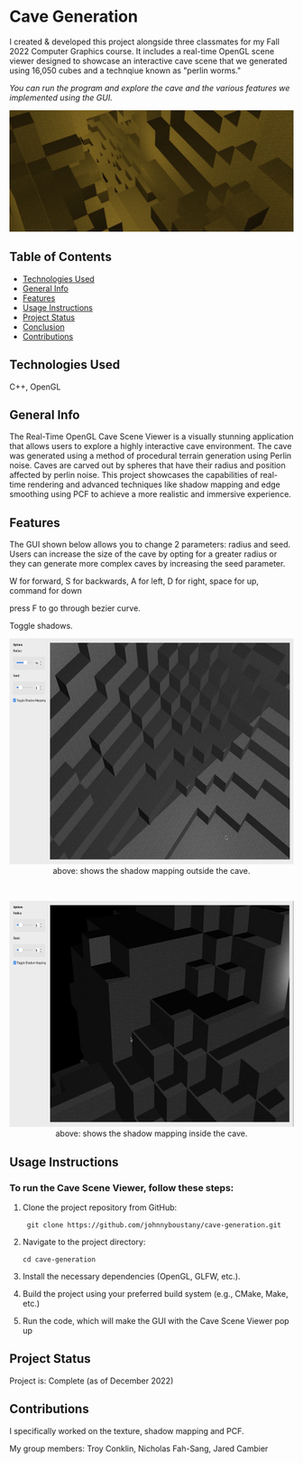# Cave Generation

I created & developed this project alongside three classmates for my Fall 2022 Computer Graphics course. It includes a real-time OpenGL scene viewer designed to showcase an interactive cave scene that we generated using 16,050 cubes and a technqiue known as "perlin worms."

*You can run the program and explore the cave and the various features we implemented using the GUI.*

<p align="center">
    <img src="./assets/cavebanner.png" alt="" width="1000">
</p>

## Table of Contents
* [Technologies Used](#technologies-used)
* [General Info](#general-info)
* [Features](#features)
* [Usage Instructions](#usage-instructions)
* [Project Status](#project-status)
* [Conclusion](#conclusion)
* [Contributions](#contributions)
<!-- * [License](#license) -->

## Technologies Used
C++, OpenGL

## General Info

The Real-Time OpenGL Cave Scene Viewer is a visually stunning application that allows users to explore a highly interactive cave environment. The cave was generated using a method of procedural terrain generation using Perlin noise. Caves are carved out by spheres that have their radius and position affected by perlin noise. This project showcases the capabilities of real-time rendering and advanced techniques like shadow mapping and edge smoothing using PCF to achieve a more realistic and immersive experience.

## Features

The GUI shown below allows you to change 2 parameters: radius and seed. Users can increase the size of the cave by opting for a greater radius or they can generate more complex caves by increasing the seed parameter.

W for forward, S for backwards, A for left, D for right, space for up, command for down

press F to go through bezier curve.

Toggle shadows.

<p align="center">
    <img src="./assets/shadowmapping1.png" height=400 alt="">
    <br>
    above: shows the shadow mapping outside the cave.
</p>

<br>

<p align="center">
    <img src="./assets/shadowmapping2.png" height=400 alt="">
    <br>
    above: shows the shadow mapping inside the cave.
</p>

## Usage Instructions

### To run the Cave Scene Viewer, follow these steps:

1. Clone the project repository from GitHub:

        git clone https://github.com/johnnyboustany/cave-generation.git

2. Navigate to the project directory:

       cd cave-generation

4. Install the necessary dependencies (OpenGL, GLFW, etc.).
    
5. Build the project using your preferred build system (e.g., CMake, Make, etc.)
6. Run the code, which will make the GUI with the Cave Scene Viewer pop up

## Project Status
Project is: Complete (as of December 2022)

## Contributions

 I specifically worked on the texture, shadow mapping and PCF.
 
My group members: Troy Conklin, Nicholas Fah-Sang, Jared Cambier 
